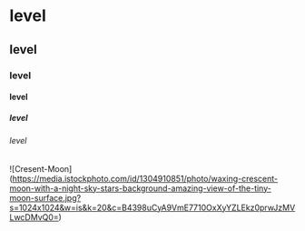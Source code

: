 # level
## level
### level
#### level
##### level
###### level

![Cresent-Moon] (https://media.istockphoto.com/id/1304910851/photo/waxing-crescent-moon-with-a-night-sky-stars-background-amazing-view-of-the-tiny-moon-surface.jpg?s=1024x1024&w=is&k=20&c=B4398uCyA9VmE7710OxXyYZLEkz0prwJzMVLwcDMvQ0=)

